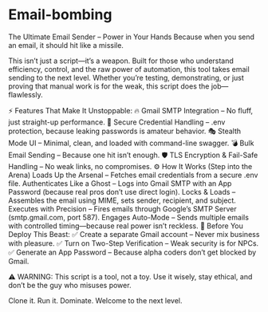 # Email-bombing
The Ultimate Email Sender – Power in Your Hands
Because when you send an email, it should hit like a missile.

This isn’t just a script—it’s a weapon. Built for those who understand efficiency, control, and the raw power of automation, this tool takes email sending to the next level. Whether you’re testing, demonstrating, or just proving that manual work is for the weak, this script does the job—flawlessly.

⚡ Features That Make It Unstoppable:
🔥 Gmail SMTP Integration – No fluff, just straight-up performance.
🔐 Secure Credential Handling – .env protection, because leaking passwords is amateur behavior.
🎭 Stealth Mode UI – Minimal, clean, and loaded with command-line swagger.
💣 Bulk Email Sending – Because one hit isn’t enough.
🛡️ TLS Encryption & Fail-Safe Handling – No weak links, no compromises.
⚙️ How It Works (Step into the Arena)
Loads Up the Arsenal – Fetches email credentials from a secure .env file.
Authenticates Like a Ghost – Logs into Gmail SMTP with an App Password (because real pros don’t use direct login).
Locks & Loads – Assembles the email using MIME, sets sender, recipient, and subject.
Executes with Precision – Fires emails through Google’s SMTP Server (smtp.gmail.com, port 587).
Engages Auto-Mode – Sends multiple emails with controlled timing—because real power isn’t reckless.
🔑 Before You Deploy This Beast:
✅ Create a separate Gmail account – Never mix business with pleasure.
✅ Turn on Two-Step Verification – Weak security is for NPCs.
✅ Generate an App Password – Because alpha coders don’t get blocked by Gmail.

⚠️ WARNING: This script is a tool, not a toy. Use it wisely, stay ethical, and don’t be the guy who misuses power.

Clone it. Run it. Dominate. Welcome to the next level.

